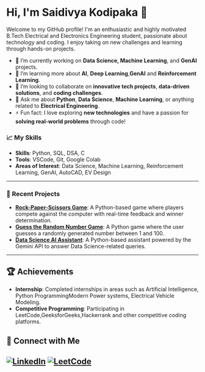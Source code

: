 # Hi, I'm Saidivya Kodipaka 👋

Welcome to my GitHub profile! I'm an enthusiastic and highly motivated B.Tech Electrical and Electronics Engineering student, passionate about technology and coding. I enjoy taking on new challenges and learning through hands-on projects.

- 🔭 I’m currently working on **Data Science, Machine Learning**, and **GenAI** projects.
- 🌱 I’m learning more about **AI**, **Deep Learning**,**GenAI** and **Reinforcement Learning**.
- 👯 I’m looking to collaborate on **innovative tech projects**, **data-driven solutions**, and **coding challenges**.
- 💬 Ask me about **Python**, **Data Science**, **Machine Learning**, or anything related to **Electrical Engineering**.
- ⚡ Fun fact: I love exploring **new technologies** and have a passion for **solving real-world problems** through code!

### 📈 My Skills
- **Skills**: Python, SQL, DSA, C
- **Tools**: VSCode, Git, Google Colab
- **Areas of Interest**: Data Science, Machine Learning, Reinforcement Learning, GenAI, AutoCAD, EV Design
---

### 📂 Recent Projects
- **[Rock-Paper-Scissors Game](https://github.com/saidivya-14/Rock_paper_scissors)**: A Python-based game where players compete against the computer with real-time feedback and winner determination.
- **[Guess the Random Number Game](https://github.com/saidivya-14/Guess_the_number)**: A Python game where the user guesses a randomly generated number between 1 and 100.
- **[Data Science AI Assistant](https://github.com/saidivya-14/Data_scientist_application_using_GenAI)**: A Python-based assistant powered by the Gemini API to answer Data Science-related queries.
---

## 🏆 **Achievements**
- **Internship**: Completed internships in areas such as Artificial Intelligence, Python ProgrammingModern Power systems, Electrical Vehicle Modeling.
- **Competitive Programming**: Participating in LeetCode,GeeksforGeeks,Hackerrank and other competitive coding platforms.


## 🤝 **Connect with Me**
[![LinkedIn](https://img.shields.io/badge/LinkedIn-0077b5?style=for-the-badge&logo=linkedin&logoColor=white)](https://www.linkedin.com/in/saidivya-kodipaka)
[![LeetCode](https://img.shields.io/badge/LeetCode-000000?style=for-the-badge&logo=leetcode&logoColor=yellow)](https://leetcode.com/saidivya_14)
---

